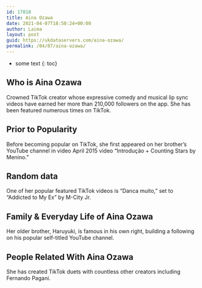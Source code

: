 ```yaml
---
id: 17018
title: Aina Ozawa
date: 2021-04-07T18:50:24+00:00
author: Laima
layout: post
guid: https://ukdataservers.com/aina-ozawa/
permalink: /04/07/aina-ozawa/
---
```


* some text
{: toc}


## Who is Aina Ozawa
                  
                  
                  
Crowned TikTok creator whose expressive comedy and musical lip sync videos have earned her more than 210,000 followers on the app. She has been featured numerous times on TikTok. 
                  
              
            
              
            
                
                
                
## Prior to Popularity
                  
                  
                  
Before becoming popular on TikTok, she first appeared on her brother&#8217;s YouTube channel in video April 2015 video &#8220;Introdução + Counting Stars by Menino.&#8221; 
                  
              
            
              
            
                
                
                
## Random data
                  
                  
                  
One of her popular featured TikTok videos is &#8220;Danca muito,&#8221; set to &#8220;Addicted to My Ex&#8221; by M-City Jr. 
                  
              
            
              
            
                
                
                
## Family & Everyday Life of Aina Ozawa
                  
                  
                  
Her older brother, Haruyuki, is famous in his own right, building a following on his popular self-titled YouTube channel.
                  
              
            
              
            
                
                
                
## People Related With Aina Ozawa
                  
                  
                  
She has created TikTok duets with countless other creators including Fernando Pagani. 
                  
              
            
              
            
                
              
            
              
              
            
            
              
            
          
          
          
